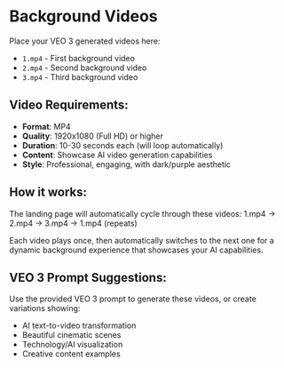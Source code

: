 # Background Videos

Place your VEO 3 generated videos here:

- `1.mp4` - First background video
- `2.mp4` - Second background video
- `3.mp4` - Third background video

## Video Requirements:
- **Format**: MP4
- **Quality**: 1920x1080 (Full HD) or higher
- **Duration**: 10-30 seconds each (will loop automatically)
- **Content**: Showcase AI video generation capabilities
- **Style**: Professional, engaging, with dark/purple aesthetic

## How it works:
The landing page will automatically cycle through these videos:
1.mp4 → 2.mp4 → 3.mp4 → 1.mp4 (repeats)

Each video plays once, then automatically switches to the next one for a dynamic background experience that showcases your AI capabilities.

## VEO 3 Prompt Suggestions:
Use the provided VEO 3 prompt to generate these videos, or create variations showing:
- AI text-to-video transformation
- Beautiful cinematic scenes
- Technology/AI visualization
- Creative content examples